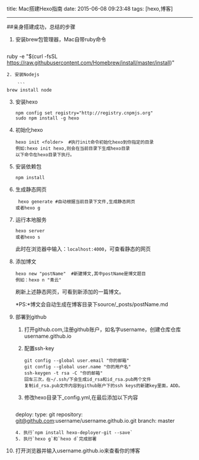 title: Mac搭建Hexo指南
date: 2015-06-08 09:23:48
tags: [hexo,博客]

---

##亲身搭建成功，总结的步骤

1. 安装brew包管理器，Mac自带ruby命令

	```
ruby -e "$(curl -fsSL https://raw.githubusercontent.com/Homebrew/install/master/install)"
```
2. 安装Nodejs

	```
brew install node
```
3. 安装hexo
	
	```
	npm config set registry="http://registry.cnpmjs.org"
	sudo npm install -g hexo
	```
4. 初始化hexo

	```
	hexo init <folder>  #执行init命令初始化hexo到你指定的目录
	例如:hexo init hexo,则会在当前目录下生成hexo目录
	以下命令在hexo目录下执行。
	```
5. 安装依赖包

	```
	npm install
	```
6.  生成静态网页
     
	```
	 hexo generate #自动根据当前目录下文件,生成静态网页
	或者hexo g
	```
7.  运行本地服务

	```
	hexo server
	或者hexo s
	```
	此时在浏览器中输入：`localhost:4000`，可查看静态的网页
8. 添加博文

	```
	hexo new "postName"  #新建博文,其中postName是博文题目
	例如：hexo n "青云"
	```
	刷新上述静态网页，可看到新添加的一篇博文。
	
	*PS:*博文会自动生成在博客目录下source/_posts/postName.md
9. 部署到github
	
	1.  打开github.com,注册github账户，如名字username，创建仓库仓库username.github.io
	2. 配置ssh-key
		
		```
		git config --global user.email "你的邮箱"
		git config --global user.name "你的用户名"
		ssh-keygen -t rsa -C "你的邮箱"
		回车三次，在~/.ssh/下会生成id_rsa和id_rsa.pub两个文件
		复制id_rsa.pub文件内容到github账户下的ssh keys的新建key里面，ADD。
		```
	3.	修改hexo目录下_config.yml,在最后添加以下内容
	
		```
	deploy:
  	type: git
  	repository: git@github.com:username/username.github.io.git
  	branch: master
	```
	4. 执行`npm install hexo-deployer-git --save`
	5. 执行`hexo g`和`hexo d`完成部署
10. 打开浏览器并输入username.github.io来查看你的博客
